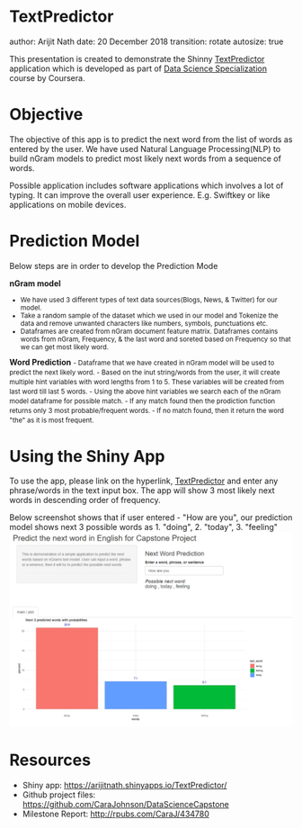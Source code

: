 TextPredictor
========================================================
author: Arijit Nath
date: 20 December 2018
transition: rotate
autosize: true

This presentation is created to demonstrate the Shinny [TextPredictor](https://arijitnath.shinyapps.io/TextPredictor/) application which is developed as part of [Data Science Specialization](https://www.coursera.org/specializations/jhu-data-science) course by Coursera.


Objective
========================================================

The objective of this app is to predict the next word from the list of words as entered by the user. We have used Natural Language Processing(NLP) to build nGram models to predict most likely next words from a sequence of words.

Possible application includes software applications which involves a lot of typing. It can improve the overall user experience. E.g. Swiftkey or like applications on mobile devices.


Prediction Model 
========================================================
Below steps are in order to develop the Prediction Mode

<b>nGram model</b>
<small>
- We have used 3 different types of text data sources(Blogs, News, & Twitter) for our model.
- Take a random sample of the dataset which we used in our model and Tokenize the data and remove unwanted characters like numbers, symbols, punctuations etc.
- Dataframes are created from nGram document feature matrix. Dataframes contains words from nGram, Frequency, & the last word and soreted based on Frequency so that we can get most likely word.
</small>
<b>Word Prediction</b>
<small>
- Dataframe that we have created in nGram model will be used to predict the next likely word.
- Based on the inut string/words from the user, it will create multiple hint variables with word lengths from 1 to 5. These variables will be created from last word till last 5 words.
- Using the above hint variables we search each of the nGram model dataframe for possible match. 
- If any match found then the prodiction function returns only 3 most probable/frequent words.
- If no match found, then it return the word "the" as it is most frequent.
</small>

Using the Shiny App
========================================================
To use the app, please link on the hyperlink, [TextPredictor](https://arijitnath.shinyapps.io/TextPredictor/) and enter any phrase/words in the text input box. The app will show 3 most likely next words in descending order of frequency.

Below screenshot shows that if user entered - "How are you", our prediction model shows next 3 possible words as 1. "doing", 2. "today", 3. "feeling"
![alt text](ShinyAppScreenshot.jpg)

Resources
========================================================
- Shiny app: https://arijitnath.shinyapps.io/TextPredictor/
- Github project files: https://github.com/CaraJohnson/DataScienceCapstone
- Milestone Report: http://rpubs.com/CaraJ/434780
